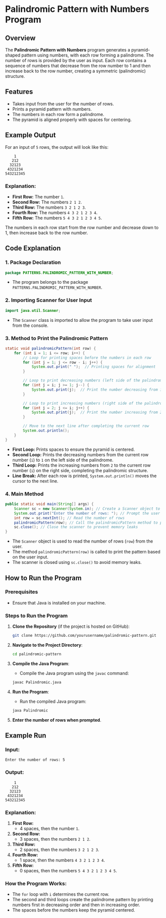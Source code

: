 # Palindromic Pattern with Numbers Program

## Overview

The **Palindromic Pattern with Numbers** program generates a pyramid-shaped pattern using numbers, with each row forming a palindrome. The number of rows is provided by the user as input. Each row contains a sequence of numbers that decrease from the row number to 1 and then increase back to the row number, creating a symmetric (palindromic) structure.

## Features

- Takes input from the user for the number of rows.
- Prints a pyramid pattern with numbers.
- The numbers in each row form a palindrome.
- The pyramid is aligned properly with spaces for centering.

## Example Output

For an input of `5` rows, the output will look like this:

```
    1
   212
  32123
 4321234
543212345
```

### Explanation:

- **First Row:** The number `1`.
- **Second Row:** The numbers `2 1 2`.
- **Third Row:** The numbers `3 2 1 2 3`.
- **Fourth Row:** The numbers `4 3 2 1 2 3 4`.
- **Fifth Row:** The numbers `5 4 3 2 1 2 3 4 5`.

The numbers in each row start from the row number and decrease down to 1, then increase back to the row number.

## Code Explanation

### 1. Package Declaration

```java
package PATTERNS.PALINDROMIC_PATTERN_WITH_NUMBER;
```

- The program belongs to the package `PATTERNS.PALINDROMIC_PATTERN_WITH_NUMBER`.

### 2. Importing Scanner for User Input

```java
import java.util.Scanner;
```

- The `Scanner` class is imported to allow the program to take user input from the console.

### 3. Method to Print the Palindromic Pattern

```java
static void palindromicPattern(int row) {
    for (int i = 1; i <= row; i++) {
        // Loop for printing spaces before the numbers in each row
        for (int j = 1; j <= row - i; j++) {
            System.out.print(" ");  // Printing spaces for alignment
        }

        // Loop to print decreasing numbers (left side of the palindrome)
        for (int j = i; j >= 1; j--) {
            System.out.print(j);  // Print the number decreasing from i to 1
        }

        // Loop to print increasing numbers (right side of the palindrome)
        for (int j = 2; j <= i; j++) {
            System.out.print(j);  // Print the number increasing from 2 to i
        }

        // Move to the next line after completing the current row
        System.out.println();
    }
}
```

- **First Loop:** Prints spaces to ensure the pyramid is centered.
- **Second Loop:** Prints the decreasing numbers from the current row number (`i`) to `1` on the left side of the palindrome.
- **Third Loop:** Prints the increasing numbers from `2` to the current row number (`i`) on the right side, completing the palindromic structure.
- **Line Break:** After each row is printed, `System.out.println()` moves the cursor to the next line.

### 4. Main Method

```java
public static void main(String[] args) {
    Scanner sc = new Scanner(System.in); // Create a Scanner object to read user input
    System.out.print("Enter the number of rows: "); // Prompt the user for input
    int row = sc.nextInt(); // Read the number of rows
    palindromicPattern(row); // Call the palindromicPattern method to print the pattern
    sc.close(); // Close the scanner to prevent memory leaks
}
```

- The `Scanner` object is used to read the number of rows (`row`) from the user.
- The method `palindromicPattern(row)` is called to print the pattern based on the user input.
- The scanner is closed using `sc.close()` to avoid memory leaks.

## How to Run the Program

### Prerequisites

- Ensure that Java is installed on your machine.

### Steps to Run the Program

1. **Clone the Repository** (if the project is hosted on GitHub):

   ```bash
   git clone https://github.com/yourusername/palindromic-pattern.git
   ```

2. **Navigate to the Project Directory**:

   ```bash
   cd palindromic-pattern
   ```

3. **Compile the Java Program**:

   - Compile the Java program using the `javac` command:

   ```bash
   javac Palindromic.java
   ```

4. **Run the Program**:

   - Run the compiled Java program:

   ```bash
   java Palindromic
   ```

5. **Enter the number of rows when prompted**.

## Example Run

### Input:

```
Enter the number of rows: 5
```

### Output:

```
    1
   212
  32123
 4321234
543212345
```

### Explanation:

1. **First Row:**
   - 4 spaces, then the number `1`.
2. **Second Row:**
   - 3 spaces, then the numbers `2 1 2`.
3. **Third Row:**
   - 2 spaces, then the numbers `3 2 1 2 3`.
4. **Fourth Row:**
   - 1 space, then the numbers `4 3 2 1 2 3 4`.
5. **Fifth Row:**
   - 0 spaces, then the numbers `5 4 3 2 1 2 3 4 5`.

### How the Program Works:

- The `for` loop with `i` determines the current row.
- The second and third loops create the palindrome pattern by printing numbers first in decreasing order and then in increasing order.
- The spaces before the numbers keep the pyramid centered.
